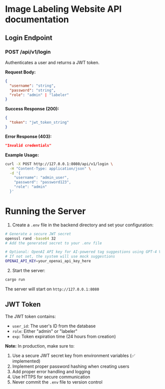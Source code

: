 # Image Labeling Website API documentation

## Login Endpoint

### POST /api/v1/login

Authenticates a user and returns a JWT token.

**Request Body:**
```json
{
  "username": "string",
  "password": "string", 
  "role": "admin" | "labeler"
}
```

**Success Response (200):**
```json
{
  "token": "jwt_token_string"
}
```

**Error Response (403):**
```json
"Invalid credentials"
```

**Example Usage:**

```bash
curl -X POST http://127.0.0.1:8080/api/v1/login \
  -H "Content-Type: application/json" \
  -d '{
    "username": "admin_user",
    "password": "password123",
    "role": "admin"
  }'
```

# Running the Server

1. Create a `.env` file in the backend directory and set your configuration:
```bash
# Generate a secure JWT secret
openssl rand -base64 32
# Add the generated secret to your .env file

# Optional: OpenAI API key for AI-powered tag suggestions using GPT-4 Vision
# If not set, the system will use mock suggestions
OPENAI_API_KEY=your_openai_api_key_here
```

2. Start the server:
```bash
cargo run
```

The server will start on `http://127.0.0.1:8080`

## JWT Token

The JWT token contains:
- `user_id`: The user's ID from the database
- `role`: Either "admin" or "labeler"
- `exp`: Token expiration time (24 hours from creation)

**Note:** In production, make sure to:
1. Use a secure JWT secret key from environment variables (✅ implemented)
2. Implement proper password hashing when creating users
3. Add proper error handling and logging
4. Use HTTPS for secure communication
5. Never commit the `.env` file to version control
